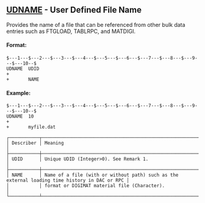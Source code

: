 ## [UDNAME](https://nexus.hexagon.com/documentationcenter/bundle/MSC_Nastran_2022.4/page/Nastran_Combined_Book/qrg/bulktuv/TOC.UDNAME.xhtml) - User Defined File Name

Provides the name of a file that can be referenced from other bulk data entries such as FTGLOAD, TABLRPC, and MATDIGI.

#### Format:

```nastran
$---1---$---2---$---3---$---4---$---5---$---6---$---7---$---8---$---9---$---10--$
UDNAME  UDID                                                            +       
+       NAME                                                                    
```

#### Example:

```nastran
$---1---$---2---$---3---$---4---$---5---$---6---$---7---$---8---$---9---$---10--$
UDNAME  10                                                              +       
+       myfile.dat
```

```text
┌───────────┬───────────────────────────────────────────────────────────────────────────────────────────────┐
│ Describer │ Meaning                                                                                       │
├───────────┼───────────────────────────────────────────────────────────────────────────────────────────────┤
│ UDID      │ Unique UDID (Integer>0). See Remark 1.                                                        │
├───────────┼───────────────────────────────────────────────────────────────────────────────────────────────┤
│ NAME      │ Name of a file (with or without path) such as the external loading time history in DAC or RPC │
│           │ format or DIGIMAT material file (Character).                                                  │
└───────────┴───────────────────────────────────────────────────────────────────────────────────────────────┘
```

